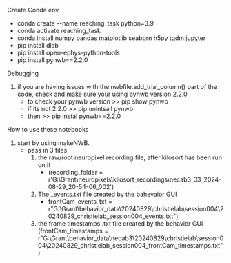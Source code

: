 Create Conda env
- conda create --name reaching_task python=3.9
- conda activate reaching_task
- conda install numpy pandas matplotlib seaborn h5py tqdm jupyter
- pip install dlab
- pip install open-ephys-python-tools
- pip install pynwb==2.2.0


Debugging
1. if you are having issues with the nwbfile.add_trial_column() part of the code, check and make sure your using pynwb version 2.2.0
   - to check your pynwb version >> pip show pynwb
   - if its not 2.2.0 >> pip unintsall pynwb
   - then >> pip instal pynwb==2.2.0


How to use these notebooks
  1. start by using makeNWB.
       - pass in 3 files
         1.  the raw/root neuropixel recording file, after kilosort has been run on it
               - (recording_folder = r'G:\Grant\neuropixels\kilosort_recordings\necab3_03_2024-08-29_20-54-06_002')
         3.  The _events.txt file created by the bahevaior GUI
               -  frontCam_events_txt = r"G:\Grant\behavior_data\20240829\christielab\session004\20240829_christielab_session004_events.txt")
         5. the frame timestamps .txt file created by the behavior GUI
               (frontCam_timestamps = r"G:\Grant\behavior_data\necab3\20240829\christielab\session004\20240829_christielab_session004_frontCam_timestamps.txt")


